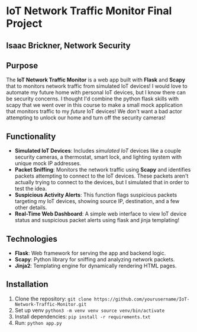 # IoT Network Traffic Monitor Final Project

## Isaac Brickner, Network Security

## Purpose

The **IoT Network Traffic Monitor** is a web app built with **Flask** and **Scapy** that to monitors network traffic from simulated IoT devices! I would love to automate my future home with personal IoT devices, but I know there can be security concerns. I thought I'd combine the python flask skills with scapy that we went over in this course to make a small mock application that monitors traffic to my *future* IoT devices! We don't want a bad actor attempting to unlock our home and turn off the security cameras!

## Functionality

- **Simulated IoT Devices**: Includes *simulated IoT* devices like a couple security cameras, a thermostat, smart lock, and lighting system with unique mock IP addresses.
- **Packet Sniffing**: Monitors the network traffic using **Scapy** and identifies packets attempting to connect to the IoT devices. These packets aren't actually trying to connect to the devices, but I simulated that in order to test the idea.
- **Suspicious Activity Alerts**: This function flags suspicious packets targeting my IoT devices, showing source IP, destination, and a few other details.
- **Real-Time Web Dashboard**: A simple web interface to view IoT device status and suspicious packet alerts using flask and jinja templating!

## Technologies

- **Flask**: Web framework for serving the app and backend logic.
- **Scapy**: Python library for sniffing and analyzing network packets.
- **Jinja2**: Templating engine for dynamically rendering HTML pages.

## Installation

1. Clone the repository:
```git clone https://github.com/yourusername/IoT-Network-Traffic-Monitor.git```
2. Set up venv
    ```python3 -m venv venv source venv/bin/activate```
3. Install dependencies:
    ```pip install -r requirements.txt```
4. Run:
    ```python app.py```
